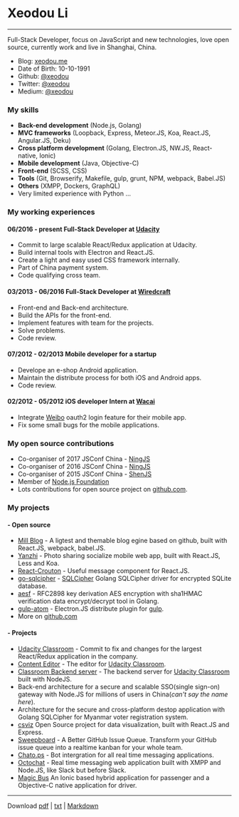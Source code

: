 Xeodou Li
=========

---

Full-Stack Developer, focus on JavaScript and new technologies, love open source, currently work and live in Shanghai, China.

* Blog: [xeodou.me](https://xeodou.me)
* Date of Birth: 10-10-1991
* Github: [@xeodou](https://github.com/xeodou)
* Twitter: [@xeodou](https://twitter.com/xeodou)
* Medium: [@xeodou](https://medium.com/@xeodou)


### My skills

* **Back-end development** (Node.js, Golang)
* **MVC frameworks** (Loopback, Express, Meteor.JS, Koa, React.JS, Angular.JS, Deku)
* **Cross platform development** (Golang, Electron.JS, NW.JS, React-native, Ionic)
* **Mobile development** (Java, Objective-C)
* **Front-end** (SCSS, CSS)
* **Tools** (Git, Browserify, Makefile, gulp, grunt, NPM, webpack, Babel.JS)
* **Others** (XMPP, Dockers, GraphQL)
* Very limited experience with Python ...


### My working experiences

#### **06/2016 - present** Full-Stack Developer at [Udacity](https://www.udacity.com)
  - Commit to large scalable React/Redux application at Udacity.
  - Build internal tools with Electron and React.JS.
  - Create a light and easy used CSS framework internally.
  - Part of China payment system.
  - Code qualifying cross team.

#### **03/2013 - 06/2016** Full-Stack Developer at [Wiredcraft](http://wiredcraft.com)
  - Front-end and Back-end architecture.
  - Build the APIs for the front-end.
  - Implement features with team for the projects.
  - Solve problems.
  - Code review.

#### **07/2012 - 02/2013** Mobile developer for a startup
  - Develope an e-shop Android application.
  - Maintain the distribute process for both iOS and Android apps.
  - Code review.

#### **02/2012 - 05/2012** iOS developer Intern at [Wacai](http://www.wacai.com)
  - Integrate [Weibo](https://weibo.com) oauth2 login feature for their mobile app.
  - Fix some small bugs for the mobile applications.

### My open source contributions

* Co-organiser of 2017 JSConf China - [NingJS](http://2017.jsconf.cn/)
* Co-organiser of 2016 JSConf China - [NingJS](http://2016.jsconf.cn/)
* Co-organiser of 2015 JSConf China - [ShenJS](http://2015.jsconf.cn/)
* Member of [Node.js Foundation](https://github.com/nodejs)
* Lots contributions for open source project on [github.com](https://github.com/xeodou). 


### My projects

#### - Open source

* [Mill Blog](https://github.com/graffie/mill) - A ligtest and themable blog egine based on github, built with React.JS, webpack, babel.JS.
* [Yanzhi](https://github.com/graffie/yanzhi) - Photo sharing socialize mobile web app, built with React.JS, Less and Koa.
* [React-Crouton](https://github.com/xeodou/react-crouton) - Useful message component for React.JS.
* [go-sqlcipher](https://github.com/xeodou/go-sqlcipher) - [SQLCipher](https://www.zetetic.net/sqlcipher) Golang SQLCipher driver for encrypted SQLite database. 
* [aesf](https://github.com/xeodou/aesf) - RFC2898 key derivation AES encryption with sha1HMAC verification data encrypt/decrypt tool in Golang.
* [gulp-atom](https://github.com/xeodou/gulp-atom) - Electron.JS distribute plugin for [gulp](http://gulpjs.com/).
* More on [github.com](https://github.com/xeodou)

#### - Projects

* [Udacity Classroom](https://classroom.udacity.com) - Commit to fix and changes for the largest React/Redux application in the company.
* [Content Editor]() - The editor for [Udacity Classroom](https://classroom.udacity.com).
* [Classroom Backend server]() - The backend server for [Udacity Classroom](https://classroom.udacity.com) built with NodeJS.
* Back-end architecture for a secure and scalable SSO(single sign-on) gateway with Node.JS for millions of users in China(*can't say the name here*).
* Architecture for the secure and cross-platform destop application with Golang SQLCipher for Myanmar voter registration system.
* [csviz](http://csviz.org) Open Source project for data visualization, built with React.JS and Express.
* [Sweepboard](http://sweepboard.com) - A Better GitHub Issue Queue. Transform your GitHub issue queue into a realtime kanban for your whole team.
* [Chato.ps](http://chato.ps) - Bot intergration for all real time messaging applications.
* [Octochat]() - Real time messaging web application built with XMPP and Node.JS, like Slack but before Slack.  
* [Magic Bus](https://www.magicbus.io) An Ionic based hybrid application for passenger and a Objective-C native application for driver.

---
Download [pdf](index.pdf) | [txt](index.txt) | [Markdown](index.md)
